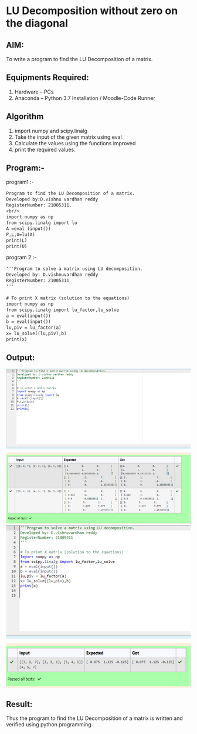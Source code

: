 # LU Decomposition without zero on the diagonal

## AIM:
To write a program to find the LU Decomposition of a matrix.

## Equipments Required:
1. Hardware – PCs
2. Anaconda – Python 3.7 Installation / Moodle-Code Runner

## Algorithm
1. import numpy and scipy.linalg
2. Take the input of the given matrix using eval
3. Calculate the values using the functions improved
4. print the required values.

## Program:-
program1 :-
~~~
Program to find the LU Decomposition of a matrix.
Developed by:D.vishnu vardhan reddy 
RegisterNumber: 21005311.
<br/>
import numpy as np
from scipy.linalg import lu
A =eval (input())
P,L,U=lu(A)
print(L)
print(U)
~~~
program 2 :-
~~~
'''Program to solve a matrix using LU decomposition.
Developed by: D.vishnuvardhan reddy
RegisterNumber: 21005311
'''

# To print X matrix (solution to the equations)
import numpy as np
from scipy.linalg import lu_factor,lu_solve
a = eval(input())
b = eval(input())
lu,piv = lu_factor(a)
x= lu_solve((lu,piv),b)
print(x)

~~~

## Output:
![OUTPUT](/IMAGES/lu.png)
![OUTPUT](/IMAGES/lu2.png)


## Result:
Thus the program to find the LU Decomposition of a matrix is written and verified using python programming.

